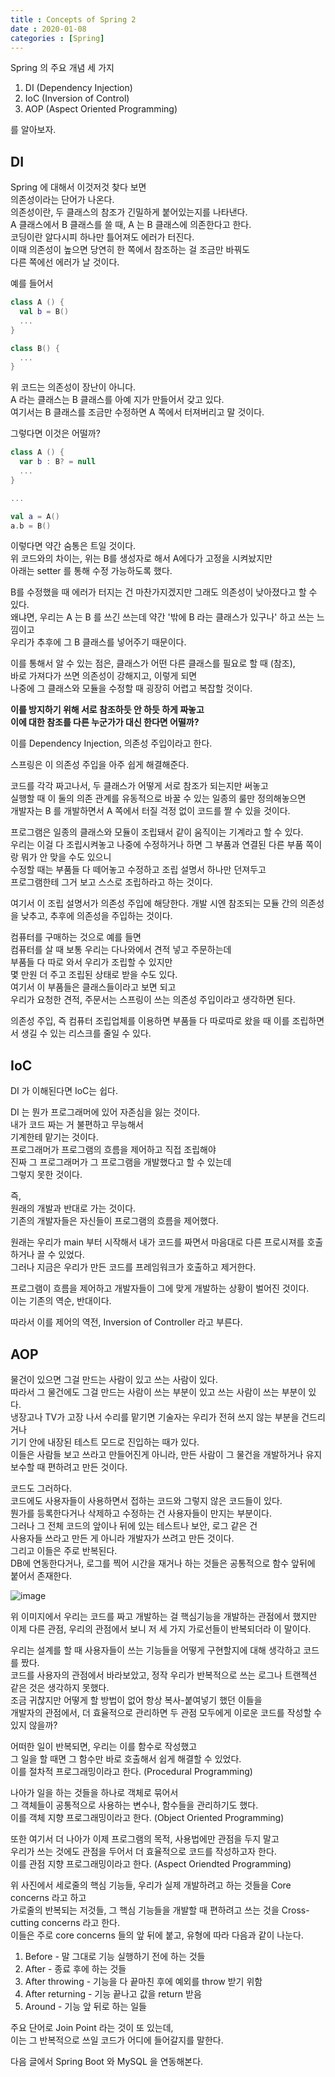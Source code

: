 ```yaml
---
title : Concepts of Spring 2
date : 2020-01-08
categories : [Spring]
---
```


Spring 의 주요 개념 세 가지 

1. DI (Dependency Injection)
2. IoC (Inversion of Control)
3. AOP (Aspect Oriented Programming)

를 알아보자.  




## DI

Spring 에 대해서 이것저것 찾다 보면  
의존성이라는 단어가 나온다.  
의존성이란, 두 클래스의 참조가 긴밀하게 붙어있는지를 나타낸다.  
A 클래스에서 B 클래스를 쓸 때, A 는 B 클래스에 의존한다고 한다.  
코딩이란 알다시피 하나만 틀어져도 에러가 터진다.  
이때 의존성이 높으면 당연히 한 쪽에서 참조하는 걸 조금만 바꿔도  
다른 쪽에선 에러가 날 것이다.  

예를 들어서  

```kotlin
class A () {
  val b = B()
  ...
}

class B() {
  ...
}
```

위 코드는 의존성이 장난이 아니다.  
A 라는 클래스는 B 클래스를 아예 지가 만들어서 갖고 있다.  
여기서는 B 클래스를 조금만 수정하면 A 쪽에서 터져버리고 말 것이다.  

그렇다면 이것은 어떨까?  

```kotlin
class A () {
  var b : B? = null
  ...
}

...

val a = A()
a.b = B()
```

이렇다면 약간 숨통은 트일 것이다.  
위 코드와의 차이는, 위는 B를 생성자로 해서 A에다가 고정을 시켜놨지만  
아래는 setter 를 통해 수정 가능하도록 했다.  

B를 수정했을 때 에러가 터지는 건 마찬가지겠지만 그래도 의존성이 낮아졌다고 할 수 있다.  
왜냐면, 우리는 A 는 B 를 쓰긴 쓰는데 약간 '밖에 B 라는 클래스가 있구나' 하고 쓰는 느낌이고  
우리가 추후에 그 B 클래스를 넣어주기 때문이다.  

이를 통해서 알 수 있는 점은, 클래스가 어떤 다른 클래스를 필요로 할 때 (참조),  
바로 가져다가 쓰면 의존성이 강해지고, 이렇게 되면   
나중에 그 클래스와 모듈을 수정할 때 굉장히 어렵고 복잡할 것이다.  

**이를 방지하기 위해 서로 참조하듯 안 하듯 하게 짜놓고  
이에 대한 참조를 다른 누군가가 대신 한다면 어떨까?**  

이를 Dependency Injection, 의존성 주입이라고 한다.  

스프링은 이 의존성 주입을 아주 쉽게 해결해준다.  

코드를 각각 짜고나서, 두 클래스가 어떻게 서로 참조가 되는지만 써놓고  
실행할 때 이 둘의 의존 관계를 유동적으로 바꿀 수 있는 일종의 룰만 정의해놓으면  
개발자는 B 를 개발하면서 A 쪽에서 터질 걱정 없이 코드를 짤 수 있을 것이다.  

프로그램은 일종의 클래스와 모듈이 조립돼서 같이 움직이는 기계라고 할 수 있다.  
우리는 이걸 다 조립시켜놓고 나중에 수정하거나 하면 그 부품과 연결된 다른 부품 쪽이랑 뭐가 안 맞을 수도 있으니  
수정할 때는 부품들 다 떼어놓고 수정하고 조립 설명서 하나만 던져두고  
프로그램한테 그거 보고 스스로 조립하라고 하는 것이다.  

여기서 이 조립 설명서가 의존성 주입에 해당한다.
개발 시엔 참조되는 모듈 간의 의존성을 낮추고, 추후에 의존성을 주입하는 것이다.  

컴퓨터를 구매하는 것으로 예를 들면  
컴퓨터를 살 때 보통 우리는 다나와에서 견적 넣고 주문하는데  
부품들 다 따로 와서 우리가 조립할 수 있지만  
몇 만원 더 주고 조립된 상태로 받을 수도 있다.  
여기서 이 부품들은 클래스들이라고 보면 되고  
우리가 요청한 견적, 주문서는 스프링이 쓰는 의존성 주입이라고 생각하면 된다.  

의존성 주입, 즉 컴퓨터 조립업체를 이용하면 부품들 다 따로따로 왔을 때 이를 조립하면서 생길 수 있는 리스크를 줄일 수 있다.  

## IoC

DI 가 이해된다면 IoC는 쉽다.  

DI 는 뭔가 프로그래머에 있어 자존심을 잃는 것이다.  
내가 코드 짜는 거 불편하고 무능해서  
기계한테 맡기는 것이다.  
프로그래머가 프로그램의 흐름을 제어하고 직접 조립해야  
진짜 그 프로그래머가 그 프로그램을 개발했다고 할 수 있는데  
그렇지 못한 것이다.  

즉,  
원래의 개발과 반대로 가는 것이다.  
기존의 개발자들은 자신들이 프로그램의 흐름을 제어했다.  

원래는 우리가 main 부터 시작해서 내가 코드를 짜면서 마음대로 다른 프로시져를 호출하거나 끌 수 있었다.  
그러나 지금은 우리가 만든 코드를 프레임워크가 호출하고 제거한다.  

프로그램이 흐름을 제어하고 개발자들이 그에 맞게 개발하는 상황이 벌어진 것이다.  
이는 기존의 역순, 반대이다.  

따라서 이를 제어의 역전, Inversion of Controller 라고 부른다.  



## AOP

물건이 있으면 그걸 만드는 사람이 있고 쓰는 사람이 있다.  
따라서 그 물건에도 그걸 만드는 사람이 쓰는 부분이 있고 쓰는 사람이 쓰는 부분이 있다.  
냉장고나 TV가 고장 나서 수리를 맡기면 기술자는 우리가 전혀 쓰지 않는 부분을 건드리거나  
기기 안에 내장된 테스트 모드로 진입하는 때가 있다.  
이들은 사람들 보고 쓰라고 만들어진게 아니라, 만든 사람이 그 물건을 개발하거나 유지보수할 때 편하려고 만든 것이다.  

코드도 그러하다.  
코드에도 사용자들이 사용하면서 접하는 코드와 그렇지 않은 코드들이 있다.  
뭔가를 등록한다거나 삭제하고 수정하는 건 사용자들이 만지는 부분이다.  
그러나 그 전체 코드의 앞이나 뒤에 있는 테스트나 보안, 로그 같은 건  
사용자들 쓰라고 만든 게 아니라 개발자가 쓰려고 만든 것이다.  
그리고 이들은 주로 반복된다.  
DB에 연동한다거나, 로그를 찍어 시간을 재거나 하는 것들은 공통적으로 함수 앞뒤에 붙어서 존재한다.  

![image](https://user-images.githubusercontent.com/22045424/72030717-512fe800-32cd-11ea-9649-75665afe4e76.png)

위 이미지에서 우리는 코드를 짜고 개발하는 걸 핵심기능을 개발하는 관점에서 했지만  
이제 다른 관점, 우리의 관점에서 보니 저 세 가지 가로선들이 반복되더라 이 말이다.  

우리는 설계를 할 때 사용자들이 쓰는 기능들을 어떻게 구현할지에 대해 생각하고 코드를 짰다.  
코드를 사용자의 관점에서 바라보았고, 정작 우리가 반복적으로 쓰는 로그나 트랜젝션 같은 것은 생각하지 못했다.  
조금 귀찮지만 어떻게 할 방법이 없어 항상 복사-붙여넣기 했던 이들을  
개발자의 관점에서, 더 효율적으로 관리하면 두 관점 모두에게 이로운 코드를 작성할 수 있지 않을까?  

어떠한 일이 반복되면, 우리는 이를 함수로 작성했고  
그 일을 할 때면 그 함수만 바로 호출해서 쉽게 해결할 수 있었다.  
이를 절차적 프로그래밍이라고 한다. (Procedural Programming)

나아가 일을 하는 것들을 하나로 객체로 묶어서  
그 객체들이 공통적으로 사용하는 변수나, 함수들을 관리하기도 했다.  
이를 객체 지향 프로그래밍이라고 한다. (Object Oriented Programming)  

또한 여기서 더 나아가 이제 프로그램의 목적, 사용법에만 관점을 두지 말고  
우리가 쓰는 것에도 관점을 두어서 더 효율적으로 코드를 작성하고자 한다.  
이를 관점 지향 프로그래밍이라고 한다. (Aspect Oriendted Programming)  

위 사진에서 세로줄의 핵심 기능들, 우리가 실제 개발하려고 하는 것들을 Core concerns 라고 하고  
가로줄의 반복되는 저것들, 그 핵심 기능들을 개발할 때 편하려고 쓰는 것을 Cross-cutting concerns 라고 한다.  
이들은 주로 core concerns 들의 앞 뒤에 붙고, 유형에 따라 다음과 같이 나눈다.  

1. Before - 말 그대로 기능 실행하기 전에 하는 것들
2. After - 종료 후에 하는 것들
3. After throwing - 기능을 다 끝마친 후에 예외를 throw 받기 위함
4. After returning - 기능 끝나고 값을 return 받음
5. Around - 기능 앞 뒤로 하는 일들

주요 단어로 Join Point 라는 것이 또 있는데,  
이는 그 반복적으로 쓰일 코드가 어디에 들어갈지를 말한다.  


다음 글에서 Spring Boot 와 MySQL 을 연동해본다.  
